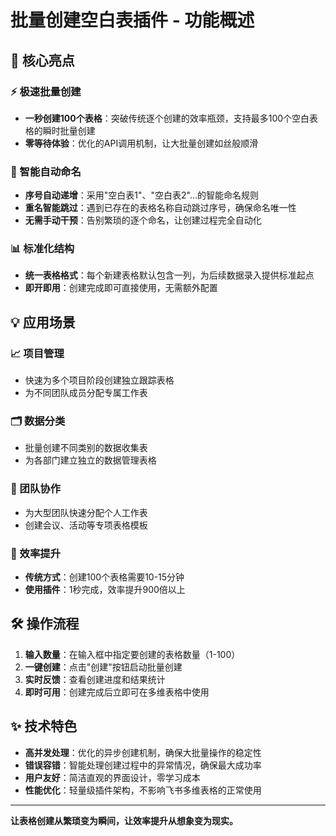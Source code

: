 # 批量创建空白表插件 - 功能概述

## 🚀 核心亮点

### ⚡ 极速批量创建
- **一秒创建100个表格**：突破传统逐个创建的效率瓶颈，支持最多100个空白表格的瞬时批量创建
- **零等待体验**：优化的API调用机制，让大批量创建如丝般顺滑

### 🎯 智能自动命名
- **序号自动递增**：采用"空白表1"、"空白表2"...的智能命名规则
- **重名智能跳过**：遇到已存在的表格名称自动跳过序号，确保命名唯一性
- **无需手动干预**：告别繁琐的逐个命名，让创建过程完全自动化

### 📊 标准化结构
- **统一表格格式**：每个新建表格默认包含一列，为后续数据录入提供标准起点
- **即开即用**：创建完成即可直接使用，无需额外配置

## 💡 应用场景

### 📈 项目管理
- 快速为多个项目阶段创建独立跟踪表格
- 为不同团队成员分配专属工作表

### 🗂️ 数据分类
- 批量创建不同类别的数据收集表
- 为各部门建立独立的数据管理表格

### 👥 团队协作
- 为大型团队快速分配个人工作表
- 创建会议、活动等专项表格模板

### 🎯 效率提升
- **传统方式**：创建100个表格需要10-15分钟
- **使用插件**：1秒完成，效率提升900倍以上

## 🛠️ 操作流程

1. **输入数量**：在输入框中指定要创建的表格数量（1-100）
2. **一键创建**：点击"创建"按钮启动批量创建
3. **实时反馈**：查看创建进度和结果统计
4. **即时可用**：创建完成后立即可在多维表格中使用

## ✨ 技术特色

- **高并发处理**：优化的异步创建机制，确保大批量操作的稳定性
- **错误容错**：智能处理创建过程中的异常情况，确保最大成功率
- **用户友好**：简洁直观的界面设计，零学习成本
- **性能优化**：轻量级插件架构，不影响飞书多维表格的正常使用

---

**让表格创建从繁琐变为瞬间，让效率提升从想象变为现实。**